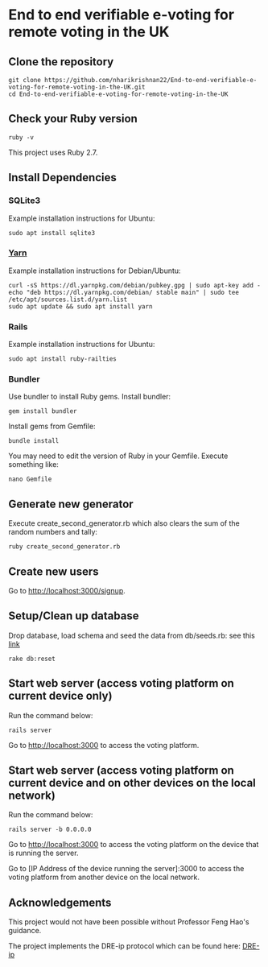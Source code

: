 # End to end verifiable e-voting for remote voting in the UK

## Clone the repository
```
git clone https://github.com/nharikrishnan22/End-to-end-verifiable-e-voting-for-remote-voting-in-the-UK.git
cd End-to-end-verifiable-e-voting-for-remote-voting-in-the-UK
```

## Check your Ruby version
```
ruby -v
```
This project uses Ruby 2.7.

## Install Dependencies
### SQLite3
Example installation instructions for Ubuntu:
```
sudo apt install sqlite3
```
### [Yarn](https://classic.yarnpkg.com/en/)
Example installation instructions for Debian/Ubuntu:
```
curl -sS https://dl.yarnpkg.com/debian/pubkey.gpg | sudo apt-key add -
echo "deb https://dl.yarnpkg.com/debian/ stable main" | sudo tee /etc/apt/sources.list.d/yarn.list
sudo apt update && sudo apt install yarn
```
### Rails
Example installation instructions for Ubuntu:
```
sudo apt install ruby-railties
```
### Bundler
Use bundler to install Ruby gems. Install bundler:
```
gem install bundler
```
Install gems from Gemfile:
```
bundle install
```
You may need to edit the version of Ruby in your Gemfile. Execute something like:
```
nano Gemfile
```


## Generate new generator 
Execute create_second_generator.rb which also clears the sum of the random numbers and tally:
```
ruby create_second_generator.rb
```

## Create new users
Go to [http://localhost:3000/signup](http://localhost:3000/signup).


## Setup/Clean up database 
Drop database, load schema and seed the data from db/seeds.rb: see this [link](https://dev.to/neshaz/how-to-use-rake-db-commands-in-the-correct-way--50o2)
```
rake db:reset
```

## Start web server (access voting platform on current device only)
Run the command below:
```
rails server
```
Go to [http://localhost:3000](http://localhost:3000) to access the voting platform.

## Start web server (access voting platform on current device and on other devices on the local network)
Run the command below:
```
rails server -b 0.0.0.0 
```
Go to [http://localhost:3000](http://localhost:3000) to access the voting platform on the device that is running the server.

Go to [IP Address of the device running the server]:3000 to access the voting platform from another device on the local network.

## Acknowledgements
This project would not have been possible without Professor Feng Hao's guidance.

The project implements the DRE-ip protocol which can be found here: [DRE-ip](https://eprint.iacr.org/2016/670.pdf)
